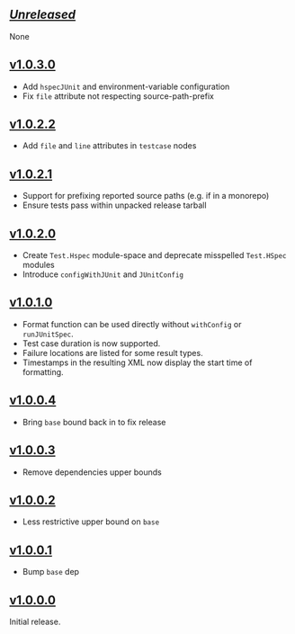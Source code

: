 ## [_Unreleased_](https://github.com/freckle/hspec-junit-formatter/compare/v1.0.3.0...main)

None

## [v1.0.3.0](https://github.com/freckle/hspec-junit-formatter/compare/v1.0.2.2...v1.0.3.0)

- Add `hspecJUnit` and environment-variable configuration
- Fix `file` attribute not respecting source-path-prefix

## [v1.0.2.2](https://github.com/freckle/hspec-junit-formatter/compare/v1.0.2.1...v1.0.2.2)

- Add `file` and `line` attributes in `testcase` nodes

## [v1.0.2.1](https://github.com/freckle/hspec-junit-formatter/compare/v1.0.2.0...v1.0.2.1)

- Support for prefixing reported source paths (e.g. if in a monorepo)
- Ensure tests pass within unpacked release tarball

## [v1.0.2.0](https://github.com/freckle/hspec-junit-formatter/compare/v1.0.1.0...v1.0.2.0)

- Create `Test.Hspec` module-space and deprecate misspelled `Test.HSpec` modules
- Introduce `configWithJUnit` and `JUnitConfig`

## [v1.0.1.0](https://github.com/freckle/hspec-junit-formatter/compare/v1.0.0.4...v1.0.1.0)

- Format function can be used directly without `withConfig` or `runJUnitSpec`.
- Test case duration is now supported.
- Failure locations are listed for some result types.
- Timestamps in the resulting XML now display the start time of formatting.

## [v1.0.0.4](https://github.com/freckle/hspec-junit-formatter/compare/v1.0.0.3...v1.0.0.4)

- Bring `base` bound back in to fix release

## [v1.0.0.3](https://github.com/freckle/hspec-junit-formatter/compare/v1.0.0.2...v1.0.0.3)

- Remove dependencies upper bounds

## [v1.0.0.2](https://github.com/freckle/hspec-junit-formatter/compare/v1.0.0.1...v1.0.0.2)

- Less restrictive upper bound on `base`

## [v1.0.0.1](https://github.com/freckle/hspec-junit-formatter/compare/v1.0.0.0...v1.0.0.1)

- Bump `base` dep

## [v1.0.0.0](https://github.com/freckle/hspec-junit-formatter/tree/v1.0.0.0)

Initial release.
